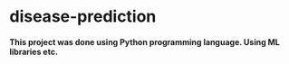 # disease-prediction
#### This project was done using Python programming language. Using ML libraries etc.
